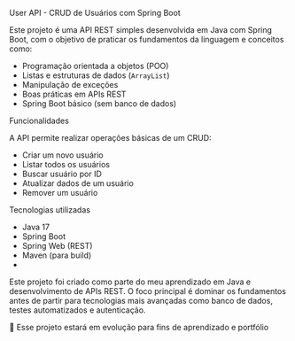 User API - CRUD de Usuários com Spring Boot

Este projeto é uma API REST simples desenvolvida em Java com Spring Boot, com o objetivo de praticar os fundamentos da linguagem e conceitos como:

- Programação orientada a objetos (POO)
- Listas e estruturas de dados (`ArrayList`)
- Manipulação de exceções
- Boas práticas em APIs REST
- Spring Boot básico (sem banco de dados)

 Funcionalidades

A API permite realizar operações básicas de um CRUD:

- Criar um novo usuário
- Listar todos os usuários
- Buscar usuário por ID
- Atualizar dados de um usuário
- Remover um usuário

 Tecnologias utilizadas

- Java 17
- Spring Boot
- Spring Web (REST)
- Maven (para build)
- 

Este projeto foi criado como parte do meu aprendizado em Java e desenvolvimento de APIs REST. O foco principal é dominar os fundamentos antes de partir para tecnologias mais avançadas como banco de dados, testes automatizados e autenticação.

📌 Esse projeto estará em evolução para fins de aprendizado e portfólio
